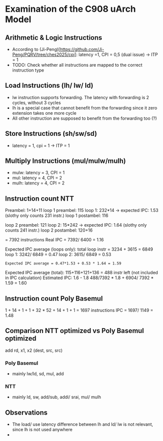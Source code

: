 # Examination of the C908 uArch Model

## Arithmetic & Logic Instructions

- According to (Ji-Peng)[https://github.com/Ji-Peng/PQRV/tree/ches2025/cpi]: latency =1, CPI = 0,5 (dual issue) -> ITP = 1
- TODO: Check whether all instructions are mapped to the correct instruction type

##  Load Instructions (lh/ lw/ ld)

- lw instruction supports forwarding. The latency with forwarding is 2 cycles, without 3 cycles
- lh is a special case that cannot benefit from the forwarding since it zero extension takes one more cycle
- All other instruction are supposed to benefit from the forwarding too (?)

## Store Instructions (sh/sw/sd)

- latency = 1, cpi = 1 -> ITP = 1

## Multiply Instructions (mul/mulw/mulh)

- mulw: latency = 3, CPI = 1
- mul: latency = 4, CPI = 2
- mulh: latency = 4, CPI = 2


## Instruction count NTT

Preambel: 1+14+11
loop 1 preambel: 115
loop 1: 232*14 -> expected IPC: 1.53 (slothy only counts 231 instr.)
loop 1 postambel: 116

loop 2 preambel: 121
loop 2: 15*242 -> expected IPC: 1.64 (slothy only counts 241 instr.)
loop 2 postambel: 120+16

= 7392 instructions
Real IPC = 7392/ 6400 = 1.16

Expected IPC average (loops only): 
    total loop instr = 3234 + 3615 = 6849
    loop 1: 3242/ 6849 = 0.47
    loop 2: 3615/ 6849 = 0.53
    
    Expected IPC average = 0.47*1.53 + 0.53 * 1.64 = 1.59

Expected IPC average (total):
    115+116+121+136 = 488 instr left (not included in IPC calculation)
    Estimated IPC: 1.6 - 1.8
    488/7392 * 1.8 + 6904/ 7392 * 1.59 = 1.60

## Instruction count Poly Basemul

1 + 14 + 1 + 1 + 32 * 52 + 14 + 1 + 1 = 1697 instructions
IPC = 1697/ 1149 = 1.48

## Comparison NTT optimized vs Poly Basemul optimized

add rd, x1, x2 (dest, src, src)

### Poly Basemul

- mainly lw/ld, sd, mul, add
### NTT

- mainly ld, sw, add/sub, addi/ srai, mul/ mulh

## Observations

- The load/ use latency difference between lh and ld/ lw is not relevant, since lh is not used anywhere
- 